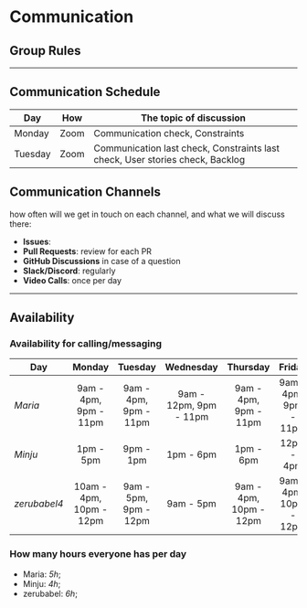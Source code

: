 # Communication

## Group Rules

<!-- any general rules you'd like to set for your group? -->

---

## Communication Schedule

| Day     |  How  | The topic of discussion                                                       |
| ------- | :---: | ----------------------------------------------------------------------------- |
| Monday  | Zoom  | Communication check, Constraints                                              |
| Tuesday | Zoom  | Communication last check, Constraints last check, User stories check, Backlog |

## Communication Channels

how often will we get in touch on each channel, and what we will discuss there:

- **Issues**:
- **Pull Requests**: review for each PR
- **GitHub Discussions** in case of a question
- **Slack/Discord**: regularly
- **Video Calls**: once per day

---

## Availability

### Availability for calling/messaging

| Day          |         Monday          |        Tuesday        |       Wednesday        |        Thursday        |         Friday         |  Saturday  |   Sunday   |
| ------------ | :---------------------: | :-------------------: | :--------------------: | :--------------------: | :--------------------: | :--------: | :--------: |
| _Maria_      |  9am - 4pm, 9pm - 11pm  | 9am - 4pm, 9pm - 11pm | 9am - 12pm, 9pm - 11pm | 9am - 4pm, 9pm - 11pm  | 9am - 4pm, 9pm - 11pm  | 11am - 1pm | 9pm - 12am |
| _Minju_      |        1pm - 5pm        |       9pm - 1pm       |       1pm - 6pm        |       1pm - 6pm        |       12pm - 4pm       | 9pm - 1pm  | 12pm - 6pm |
| _zerubabel4_ | 10am - 4pm, 10pm - 12pm | 9am - 5pm, 9pm - 12pm |       9am - 5pm        | 9am - 4pm, 10pm - 12pm | 9am - 4pm, 10pm - 12pm | 11am - 7pm | 9pm - 12am |

### How many hours everyone has per day

- Maria: _5h_;
- Minju: _4h_;
- zerubabel: _6h_;

<!--## Asking for Help

There's a fine line between confidently learning from your mistakes, and
stubbornly getting no where. Here is a general guide for when to ask for help
based on how long you've been stuck on the same problem:

1. _0 -> 30 min_: Try on your own
2. _30 -> 60 min_: Ask your group for help
3. _60+ min_: Tag your coaches in Slack or GitHub-->
